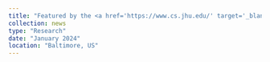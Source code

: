 ```yaml
---
title: "Featured by the <a href='https://www.cs.jhu.edu/' target='_blank'>JHU CS Department</a>, explore our Wheeler graph index research with Pei-Wei Chen, Ben Langmead and Sanjit A. Seshia. Read the full story here: <a href='https://www.cs.jhu.edu/news/the-human-genome-is-biased-but-rearranging-it-can-help/' target='_blank'>post</a>."
collection: news
type: "Research"
date: "January 2024"
location: "Baltimore, US"
---
```

